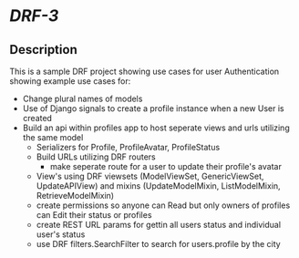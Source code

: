 # _DRF-3_

## Description

This is a sample DRF project showing use cases for user Authentication
showing example use cases for:

- Change plural names of models
- Use of Django signals to create a profile instance when a new User is created
- Build an api within profiles app to host seperate views and urls utilizing the same model
  - Serializers for Profile, ProfileAvatar, ProfileStatus
  - Build URLs utilizing DRF routers
    - make seperate route for a user to update their profile's avatar
  - View's using DRF viewsets (ModelViewSet, GenericViewSet, UpdateAPIView) and mixins (UpdateModelMixin, ListModelMixin, RetrieveModelMixin)
  - create permissions so anyone can Read but only owners of profiles can Edit their status or profiles
  - create REST URL params for gettin all users status and individual user's status
  - use DRF filters.SearchFilter to search for users.profile by the city
